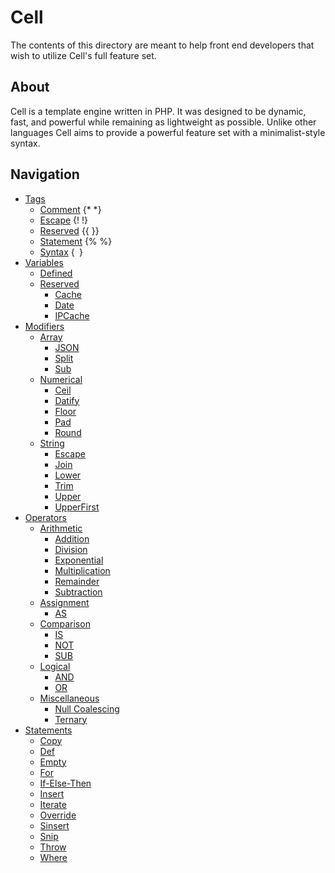 Cell
===============
The contents of this directory are meant to help front end developers that wish to utilize Cell's full feature set.

About
---------------
Cell is a template engine written in PHP. It was designed to be dynamic, fast, and powerful while remaining as lightweight
as possible. Unlike other languages Cell aims to provide a powerful feature set with a minimalist-style syntax.

Navigation
---------------
- [Tags](Tags/README.md)
  - [Comment](Tags/Comment.md) {* *}
  - [Escape](Tags/Escape.md) {! !}
  - [Reserved](Tags/Reserved.md) {{ }}
  - [Statement](Tags/Statement.md) {% %}
  - [Syntax](Tags/Syntax.md) {` `}
- [Variables](Variables/README.md)
  - [Defined](Variables/Defined.md)
  - [Reserved](Variables/Reserved.md)
    - [Cache](Variables/Reserved/Cache.md)
    - [Date](Variables/Reserved/Date.md)
    - [IPCache](Variables/Reserved/IPCache.md)
- [Modifiers](Modifiers/README.md)
  - [Array](Array/README.md)
    - [JSON](Array/JSON.md)
    - [Split](Array/Split.md)
    - [Sub](Array/Sub.md)
  - [Numerical](Modifiers/Numerical/README.md)
    - [Ceil](Modifiers/Numerical/Ceil.md)
    - [Datify](Modifiers/Numerical/Datify.md)
    - [Floor](Modifiers/Numerical/Floor.md)
    - [Pad](Modifiers/Numerical/Pad.md)
    - [Round](Modifiers/Numerical/Round.md)
  - [String](Modifiers/String/README.md)
    - [Escape](Modifiers/String/Escape.md)
    - [Join](Modifiers/String/Join.md)
    - [Lower](Modifiers/String/Lower.md)
    - [Trim](Modifiers/String/Trim.md)
    - [Upper](Modifiers/String/Upper.md)
    - [UpperFirst](Modifiers/String/UpperFirst.md)
- [Operators](Operators/README.md)
  - [Arithmetic](Operators/Arithmetic/README.md)
    - [Addition](Operators/Arithmetic/Addition.md)
    - [Division](Operators/Arithmetic/Division.md)
    - [Exponential](Operators/Arithmetic/Exponential.md)
    - [Multiplication](Operators/Arithmetic/Multiplication.md)
    - [Remainder](Operators/Arithmetic/Remainder.md)
    - [Subtraction](Operators/Arithmetic/Subtraction.md)
  - [Assignment](Operators/Assignment/README.md)
    - [AS](Operators/Assignment/AS.md)
  - [Comparison](Operators/Comparison/README.md)
    - [IS](Operators/Comparison/IS.md)
    - [NOT](Operators/Comparison/NOT.md)
    - [SUB](Operators/Miscellaneous/SUB.md)
  - [Logical](Operators/Logical/README.md)
    - [AND](Operators/Logical/AND.md)
    - [OR](Operators/Logical/OR.md)
  - [Miscellaneous](Operators/Miscellaneous/README.md)
    - [Null Coalescing](Operators/Miscellaneous/NullCoalescing.md)
    - [Ternary](Operators/Miscellaneous/Ternary.md)
- [Statements](Statements/README.md)
  - [Copy](Statements/Copy.md)
  - [Def](Statements/Def.md)
  - [Empty](Statements/Empty.md)
  - [For](Statements/For.md)
  - [If-Else-Then](Statements/IfElseThen.md)
  - [Insert](Statements/Insert.md)
  - [Iterate](Statements/Iterate.md)
  - [Override](Statements/Override.md)
  - [Sinsert](Statements/SInsert.md)
  - [Snip](Statements/Snip.md)
  - [Throw](Statements/Throw.md)
  - [Where](Statements/Where.md)